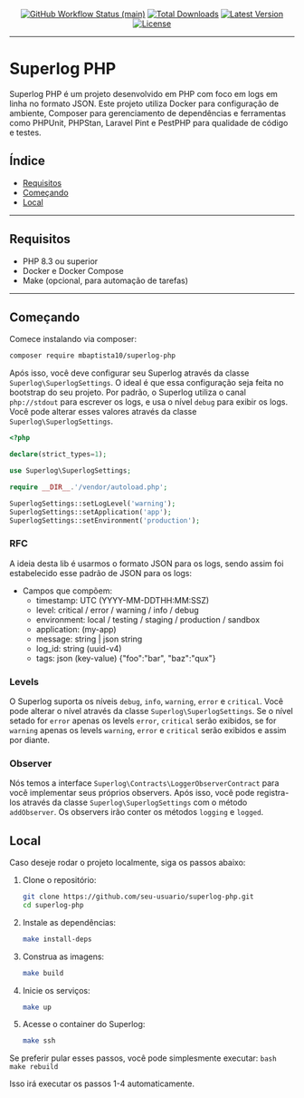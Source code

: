 <p align="center">
    <a href="https://github.com/mbaptista10/superlog-php/actions"><img alt="GitHub Workflow Status (main)" src="https://github.com/mbaptista10/superlog-php/actions/workflows/tests.yml/badge.svg"></a>
    <a href="https://packagist.org/packages/mbaptista/superlog-php"><img alt="Total Downloads" src="https://img.shields.io/packagist/dt/mbaptista10/superlog-php"></a>
    <a href="https://packagist.org/packages/mbaptista10/superlog-php"><img alt="Latest Version" src="https://img.shields.io/packagist/v/mbaptista10/superlog-php"></a>
    <a href="https://packagist.org/packages/mbaptista10/superlog-php"><img alt="License" src="https://img.shields.io/packagist/l/mbaptista10/superlog-php"></a>
</p>

---

# Superlog PHP

Superlog PHP é um projeto desenvolvido em PHP com foco em logs em linha no formato JSON. Este projeto utiliza Docker para configuração de ambiente, Composer para gerenciamento de dependências e ferramentas como PHPUnit, PHPStan, Laravel Pint e PestPHP para qualidade de código e testes.

## Índice

- [Requisitos](#requisitos)
- [Começando](#Começando)
- [Local](#local)

---

## Requisitos

- PHP 8.3 ou superior
- Docker e Docker Compose
- Make (opcional, para automação de tarefas)

---

## Começando

Comece instalando via composer:
   ```bash
   composer require mbaptista10/superlog-php 
   ```

Após isso, você deve configurar seu Superlog através da classe `Superlog\SuperlogSettings`. O ideal é que essa configuração seja feita no bootstrap do seu projeto.
Por padrão, o Superlog utiliza o canal `php://stdout` para escrever os logs, e usa o nível `debug` para exibir os logs. Você pode alterar esses valores através da classe `Superlog\SuperlogSettings`.
```php
<?php

declare(strict_types=1);

use Superlog\SuperlogSettings;

require __DIR__.'/vendor/autoload.php';

SuperlogSettings::setLogLevel('warning');
SuperlogSettings::setApplication('app');
SuperlogSettings::setEnvironment('production');
```

### RFC
A ideia desta lib é usarmos o formato JSON para os logs, sendo assim foi estabelecido esse padrão de JSON para os logs:
- Campos que compõem:
  - timestamp: UTC (YYYY-MM-DDTHH:MM:SSZ)
  - level: critical / error / warning / info / debug
  - environment: local / testing / staging / production / sandbox
  - application: (my-app)
  - message: string | json string
  - log_id: string (uuid-v4)
  - tags: json (key-value) {"foo":"bar", "baz":"qux"}

### Levels
O Superlog suporta os níveis `debug`, `info`, `warning`, `error` e `critical`. Você pode alterar o nível através da classe `Superlog\SuperlogSettings`. Se o nível setado for `error` apenas os levels `error`, `critical` serão exibidos, se for `warning` apenas os levels `warning`, `error` e `critical` serão exibidos e assim por diante.

### Observer
Nós temos a interface `Superlog\Contracts\LoggerObserverContract` para você implementar seus próprios observers. Após isso, você pode registra-los através da classe `Superlog\SuperlogSettings` com o método `addObserver`. Os observers irão conter os métodos `logging` e `logged`.


## Local
Caso deseje rodar o projeto localmente, siga os passos abaixo:

1. Clone o repositório:
   ```bash
   git clone https://github.com/seu-usuario/superlog-php.git
   cd superlog-php
   ```

2. Instale as dependências:
   ```bash
   make install-deps
   ```

3. Construa as imagens:
   ```bash
   make build
   ```

4. Inicie os serviços:
   ```bash
   make up
   ```

5. Acesse o container do Superlog:
   ```bash
   make ssh
   ```

Se preferir pular esses passos, você pode simplesmente executar:
    ```bash
    make rebuild
    ```

Isso irá executar os passos 1-4 automaticamente.
